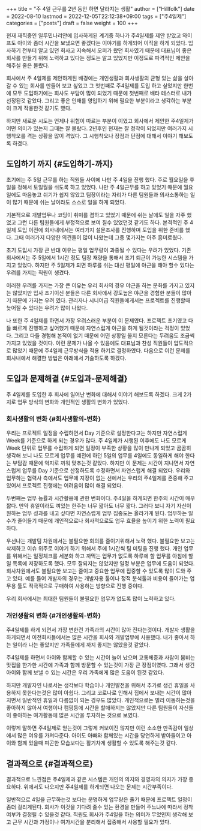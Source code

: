 +++
title = "주 4일 근무를 2년 동안 하면 달라지는 생활"
author = ["Hillfolk"]
date = 2022-08-10
lastmod = 2022-12-05T22:12:38+09:00
tags = ["주4일제"]
categories = ["posts"]
draft = false
weight = 100
+++

현재 재직중인 일루민나리안에 입사하게된 계기중 하나가 주4일제를 제안 받았고 와이프도 아이와 좀더 시간을 보냈으면 좋겠다는 이야기를 하게되어 이직을 하게 되었다. 입사하기 전부터 알고 있던 회사고 지속해서 오퍼가 왔던 회사였기 때문에 대표님이 좋은 회사를 만들기 위해 노력하고 있다는 정도는 알고 있었지만 이정도로 파격적인 제안을 해주실 줄은 몰랐다.

회사에서 주 4일제를 제안하게된 배경에는 개인생활과 회사생활의 균형 있는 삶을 살아갈 수 있는 회사를 만들어 보고 싶었고 그 첫번째로 주4일제를 도입 하고 싶었지만 한번에 모두 도입하기에는 회사도 부담이 많이 되었기 때문에 첫번째로 배타 테스터로 내가 선정된것 같았다. 그리고 좋은 인재를 영입하기 위해 필요한 부분이라고 생각하는 부분이 크게 작용한것 같기도 했다.

하지만 새로운 시도는 언제나 위험이 따르는 부분이 이였고 회사에서 제안한 주4일제가 어떤 의미가 있는지 그때는 잘 몰랐다. 2년후인 현재는 잘 정착이 되었지만 여러가지 시행착오를 격는 상황을 많이 격었다. 그 시행착오나 장점과 단점에 대해서 이야기 해보도록 하겠다.


## 도입하기 까지 {#도입하기-까지}

초기에는 주 5일 근무를 하는 직원들 사이에 나만 주 4일을 진행 했다. 주로 월요일을 휴일을 정해서 토일월을 쉬도록 하고 있었다. 나만 주 4일근무를 하고 있었기 때문에 월요일에도 마음놓고 쉬기가 쉽지 않았고 팀장이라는 자리가 다른 팀원들과 의사소통하는 일이 많기 때문에 쉬는 날이라도 스스로 일을 하게 되었다.

기본적으로 개발업무나 코딩이 취미를 겸하고 있었기 때문에 쉬는 날에도 일을 자주 했었고 그런 다른 팀원들에게 부정적으로 보여 질수 있었던것 같기도 하다. 본격적인 주 4일제 도입 이전에 회사내에서는 여러가지 설문조사를 진행하며 도입을 위한 준비를 했다. 그때 여러가지 다양한 의견들이 많이 나왔는데 그중 몇가지는 아주 흥미로웠다.

초기 도입시 가장 큰 반대 이유는 평일 업무량이 과중될 수 있다는 우려가 있었다. 기존 회사에서는 주 5일에서 1시간 정도 팀장 재량을 통해서 조기 퇴근이 가능한 시스템을 가지고 있었다. 하지만 주 5일제가 되면 하루를 쉬는 대신 평일에 야근을 해야 할수 있다는 우려를 가지는 직원이 생겼다.

이러한 우려를 가지는 가장 큰 이유는 우리 회사의 경우 야근을 하는 문화를 가지고 있지는 않았지만 입사 초기이신 분들은 다른 회사에서 강도높은 야근을 경험한 분들이 많아기 때문에 가지는 우려 였다. 관리자나 시니어급 직원들에게서는 프로젝트를 진행할때 늦어질 수 있다는 우려가 많이 나왔다.

나 또한 주 4일제를 하면서 가장 우려스러운 부분이 이 문제였다. 프로젝트 초기였고 다들 빠르게 진행하고 싶어했기 때문에 자연스럽게 야근을 하게 될것이라는 걱정이 있었다. 그리고 다들 경험해 본적이 없기 때문에 어떤 상황일 올지 모른다는 두려움도 조금씩 가지고 있었을 것이다. 이런 문제가 나올 수 있음에도 대표님과 찬성 직원들이 압도적으로 많았기 때문에 주4일제 근무방식을 적용 하기로 결정하였다.  다음으로 이런 문제를 회사내에서 해결한 방법은 아래에서 기술하도록 하겠다.


## 도입과 문제해결 {#도입과-문제해결}

주 4일제를 도입한 후 회사에 일어난 변화에 대해서 이야기 해보도록 하겠다. 크게 2가지로 업무 방식의 변화와 개인적인 생활의 변화가 있었다.


### 회사생활의 변화 {#회사생활의-변화}

우리는 프로젝트 일정을 수립하면서 Day 기준으로 설정한다고는 하지만 자연스럽게 Week를 기준으로 하게 되는 경우가 많다. 주 4일제가 시행된 이후에도 나도 모르게 Week 단위로 업무를 수립하게 되면 일정이 부족한 상황을 많이 만나게 되었고 곰곰히 생각해 보니 나도 모르게 업무를 예전에 하던 5일의 업무를 4일에도 동일하게 해야 한다는 부담감 때문에 억지로 끼워 맞추는것 같았다.
하지만 이 문제는 시간이 지나면서 자연스럽게 업무를 Day 기준으로 산정하도록 수정하면서 자연스럽게 해결 되었다. 우리와 업무하는 협력사 측에서도 업무에 지장이 없는 선에서는 우리의 주4일제를 존중해 주고 있어서 프로젝트 진행에는 어려움이 많이 해결 되었다.

두번째는 업무 능률과 시간활용에 관한 변화이다. 주4일을 하게되면 한주의 시간이 매우 짧다. 만약 휴일이라도 껴있는 한주는 너무 짧아도 너무 짧다. 그러다 보니 자기 자신이 원하는 업무 성과를 내고 싶다면 자연스럽게 업무 집중도는 올라가게 된다. 업무하는 일수가 줄어들기 때문에 개인적으로나 회사적으로도 업무 효율을 높이기 위한 노력이 필요하다.

우선나는 개발팀 차원에서는 불필요한 회의를 줄이기위해서 노력 했다. 불필요한 보고는 삭제하고 이슈 위주로 이야기 하기 위해서 주에 1시간씩 팀 미팅을 진행 했다. 개인 업무를 위해서는 일정체크를 세분화 하고 까먹는 업무가 없도록 하루에 할 업무를 아침에 할일 목록에 저장하도록 했다. 모두 잘되지는 않았지만 일정 부분은 업무에 도움이 되었다. 회사차원에서도 불필요한 보고는 줄이고 중요한 업무에 집중할 수 있도록 많이 도와 주고 있다. 예를 들어 개발자의 경우는 개발자용 툴이나 정적 분석툴과 비용이 들어가는 업무용 툴도 적극적으로 구매하여 사용하는 방향으로 진행 중이다.

우리 회사에서는 최대한 팀원들이 불필요한 업무가 없도록 많이 노력하고 있다.


### 개인생활의 변화 {#개인생활의-변화}

주4일제를 하게 되면서 가장 변한건 가족과의 시간이 많아 진다는것이다. 개발자 생활을 하게되면서 이전회사들에서는 많은 시간을 회사와 개발업무에 사용했다. 내가 좋아서 하는 일이라 나는 좋았지만 가족들에게 까지 좋지는 않았을것 같았다.

주4일제를 하면서 아이와 함께할 수 있는 시간이 늘어 났으며 교통체증과 사람이 붐비는 맛집을 한가한 시간에 가족과 함께 방문할 수 있는것이 가장 큰 장점이였다. 그래서 생긴 아이와 함께 보낼 수 있는 시간은 우리 가족에게 많은 도움이 된것 같았다.

하지만 개발자인 나로서는 생각보다 학습이나 개인발전을 위해서 추가로 생긴 휴일을 사용하지 못한다는것은 많이 아쉽다. 그리고 코로나로 인해서 집에서 보내는 시간이 많아 지면서 일반적인 휴일과 다름없이 되는 경우도 많았다. 개인적으로는 멀리 이동하는것을 좋아하지 않아서 여행이나 캠핑등에 시간을 할애하지는 않았지만 다른 팀원들이 자신들이 좋아하는 여가활동에 많은 시간을 투자하는 것으로 보였다.

이렇게 말하면 주4일제로 얻는것이 그렇게 커보이진 않지만 이런 소소한 만족감이 일상에서 많은 여유를 가져다준다. 아이도 아빠와 함께있는 시간을 당연하게 받아들이고 아이와 함께 있을때 피곤한 모습보다는 활기차게 생활할 수 있도록 해주는것 같다.


## 결과적으로 {#결과적으로}

결과적으로 느낀점은 주4일제과 같은 시스템은 개인의 의지와 경영자의 의지가 가장 중요하다. 위에서도 나오지만 주4일제를 하게되면 나오는 문제는 시간부족이다.

일반적으로 4일을 근무하는것 보다는 분명하게 업무량은 줄기 때문에 프로젝트 일정이 좀더 걸리게된다. 회사가 이것을 기다려 줄수 있는 환경을 만들어 주느냐에 따라서 정착여부가 결정될 수 있을것 같다.
직원도 회사가 주4일을 하는 의미가 무었인지 생각해 보고 근무 시간과 가정이나 여가시간을 분리해서 집중해서 사용할 필요가 있다.

